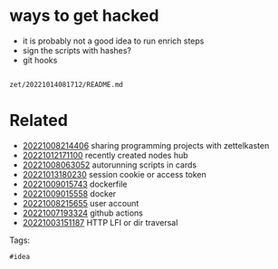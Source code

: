 # ways to get hacked

- it is probably not a good idea to run enrich steps
- sign the scripts with hashes?
- git hooks

```
```

` zet/20221014081712/README.md `

# Related

- [20221008214406](/zet/20221008214406/README.md) sharing programming projects with zettelkasten
- [20221012171100](/zet/20221012171100/README.md) recently created nodes hub
- [20221008063052](/zet/20221008063052/README.md) autorunning scripts in cards
- [20221013180230](/zet/20221013180230/README.md) session cookie or access token
- [20221009015743](/zet/20221009015743/README.md) dockerfile
- [20221009015558](/zet/20221009015558/README.md) docker
- [20221008215655](/zet/20221008215655/README.md) user account
- [20221007193324](/zet/20221007193324/README.md) github actions
- [20221003151187](/zet/20221003151187/README.md) HTTP LFI or dir traversal

Tags:

    #idea
